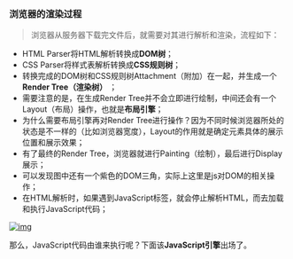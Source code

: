 ### 浏览器的渲染过程

> 浏览器从服务器下载完文件后，就需要对其进行解析和渲染，流程如下：

- HTML Parser将HTML解析转换成**DOM树**；
- CSS Parser将样式表解析转换成**CSS规则树**；
- 转换完成的DOM树和CSS规则树Attachment（附加）在一起，并生成一个**Render Tree（渲染树）** ；
- 需要注意的是，在生成Render Tree并不会立即进行绘制，中间还会有一个Layout（布局）操作，也就是**布局引擎**；
- 为什么需要布局引擎再对Render Tree进行操作？因为不同时候浏览器所处的状态是不一样的（比如浏览器宽度），Layout的作用就是确定元素具体的展示位置和展示效果；
- 有了最终的Render Tree，浏览器就进行Painting（绘制），最后进行Display展示；
- 可以发现图中还有一个紫色的DOM三角，实际上这里是js对DOM的相关操作；
- 在HTML解析时，如果遇到JavaScript标签，就会停止解析HTML，而去加载和执行JavaScript代码；

[![img](D:/%E6%96%87%E4%BB%B6/typora%E5%9B%BE%E7%89%87/0374c4d7458a4a2e94fc9f1dfe2541b4tplv-k3u1fbpfcp-zoom-in-crop-mark1512000.webp)](https://link.juejin.cn?target=https%3A%2F%2Fimg2020.cnblogs.com%2Fblog%2F2506425%2F202201%2F2506425-20220106141707916-476357241.png)

那么，JavaScript代码由谁来执行呢？下面该**JavaScript引擎**出场了。